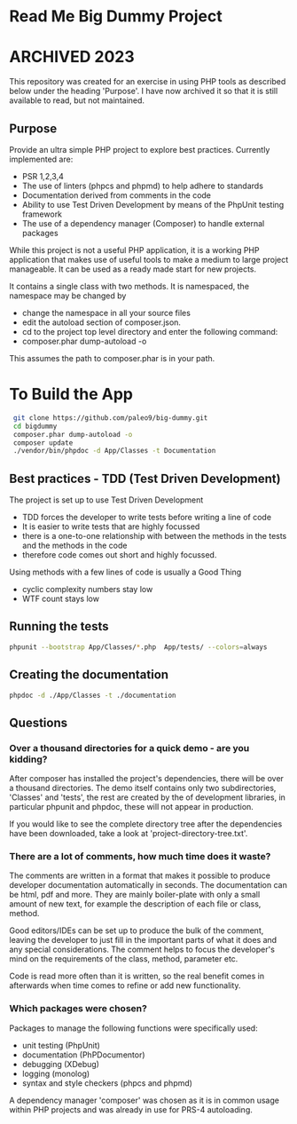 # Read Me Big Dummy Project

# ARCHIVED 2023
This repository was created for an exercise in using PHP tools as described below under the heading 'Purpose'.
I have now archived it so that it is still available to read, but not maintained.

## Purpose
Provide an ultra simple PHP project to explore best practices. Currently
implemented are:
* PSR 1,2,3,4
* The use of linters (phpcs and phpmd) to help adhere to standards
* Documentation derived from comments in the code
* Ability to use Test Driven Development by means of the PhpUnit testing framework
* The use of a dependency manager (Composer) to handle external packages

While this project is not a useful PHP application, it is a working PHP
application that makes use of useful tools to make a medium to large project
manageable. It can be used as a ready made start for new projects.

It contains a single class with two methods. It is namespaced, the namespace
may be changed by
* change the namespace in all your source files
* edit the autoload section of composer.json.
* cd to the project top level directory and enter the following command:
* composer.phar dump-autoload -o

This assumes the path to composer.phar is in your path.

# To Build the App
```bash
 git clone https://github.com/paleo9/big-dummy.git
 cd bigdummy
 composer.phar dump-autoload -o
 composer update
 ./vendor/bin/phpdoc -d App/Classes -t Documentation
```

## Best practices - TDD (Test Driven Development)

The project is set up to use Test Driven Development
* TDD forces the developer to write tests before writing a line of code
* It is easier to write tests that are highly focussed
* there is a one-to-one relationship with between the methods in the tests and
  the methods in the code
* therefore code comes out short and highly focussed.

Using methods with a few lines of code is usually a Good Thing
* cyclic complexity numbers stay low
* WTF count stays low

## Running the tests
```bash
phpunit --bootstrap App/Classes/*.php  App/tests/ --colors=always
```
## Creating the documentation
```bash
phpdoc -d ./App/Classes -t ./documentation
```

## Questions

### Over a thousand directories for a quick demo - are you kidding?
After composer has installed the project's dependencies, there will be
over a thousand directories. The demo itself contains only two subdirectories,
'Classes' and 'tests', the rest are created by the of development libraries, in
particular phpunit and phpdoc, these will not appear in production.

If you would like to see the complete directory tree after the dependencies
have been downloaded, take a look at 'project-directory-tree.txt'.

### There are a lot of comments, how much time does it waste?
The comments are written in a format that makes it possible to produce
developer documentation automatically in seconds. The documentation can be
html, pdf and more. They are mainly boiler-plate with only a small amount of
new text, for example the description of each file or class, method.

Good editors/IDEs can be set up to produce the bulk of the comment, leaving the
developer to just fill in the important parts of what it does and any special
considerations. The comment helps to focus the developer's mind on the
requirements of the class, method, parameter etc.

Code is read more often than it is written, so the real benefit comes in
afterwards when time comes to refine or add new functionality.

### Which packages were chosen?
Packages to manage the following functions were specifically used:
* unit testing (PhpUnit)
* documentation (PhPDocumentor)
* debugging (XDebug)
* logging (monolog)
* syntax and style checkers (phpcs and phpmd)

A dependency manager 'composer' was chosen as it is in common usage within PHP
projects and was already in use for PRS-4 autoloading.

